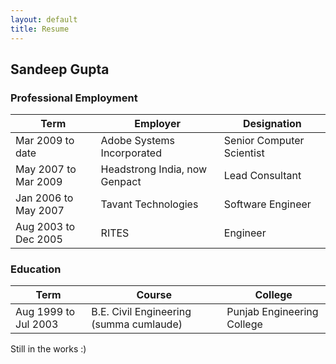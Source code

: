 ```yaml
---
layout: default
title: Resume
---
```


## Sandeep Gupta


### Professional Employment

| Term                 | Employer                      | Designation               |
|----------------------|-------------------------------|---------------------------|
| Mar 2009 to date     | Adobe Systems Incorporated    | Senior Computer Scientist |
| May 2007 to Mar 2009 | Headstrong India, now Genpact | Lead Consultant           |
| Jan 2006 to May 2007 | Tavant Technologies           | Software Engineer         |
| Aug 2003 to Dec 2005 | RITES                         | Engineer                  |

### Education

| Term                 | Course                                  | College                       |
|----------------------|-----------------------------------------|-------------------------------|
| Aug 1999 to Jul 2003 | B.E. Civil Engineering (summa cumlaude) | Punjab Engineering College    |

Still in the works :)
